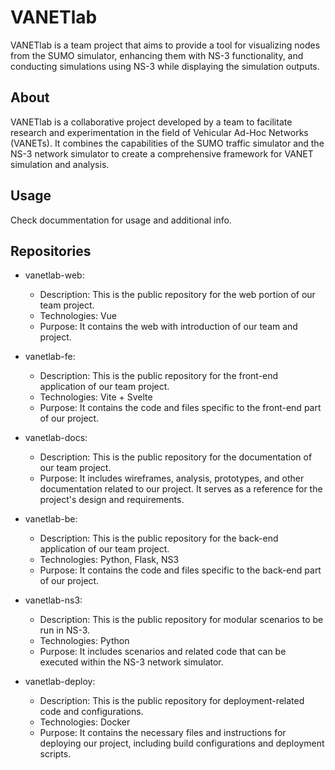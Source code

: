 # VANETlab
VANETlab is a team project that aims to provide a tool for visualizing nodes from the SUMO simulator, enhancing them with NS-3 functionality, and conducting simulations using NS-3 while displaying the simulation outputs.

## About 
VANETlab is a collaborative project developed by a team to facilitate research and experimentation in the field of Vehicular Ad-Hoc Networks (VANETs). It combines the capabilities of the SUMO traffic simulator and the NS-3 network simulator to create a comprehensive framework for VANET simulation and analysis.

## Usage
 Check docummentation for usage and additional info.

## Repositories
 - vanetlab-web:
   * Description: This is the public repository for the web portion of our team project.
   * Technologies: Vue
   * Purpose: It contains the web with introduction of our team and project.
 
 - vanetlab-fe:
   * Description: This is the public repository for the front-end application of our team project.
   * Technologies: Vite + Svelte
   * Purpose: It contains the code and files specific to the front-end part of our project.
 
 - vanetlab-docs:
   * Description: This is the public repository for the documentation of our team project.
   * Purpose: It includes wireframes, analysis, prototypes, and other documentation related to our project. It serves as a reference for the project's design and requirements.
 
 - vanetlab-be:
   * Description: This is the public repository for the back-end application of our team project.
   * Technologies: Python, Flask, NS3
   * Purpose: It contains the code and files specific to the back-end part of our project.

- vanetlab-ns3:
   * Description: This is the public repository for modular scenarios to be run in NS-3.
   * Technologies: Python
   * Purpose: It includes scenarios and related code that can be executed within the NS-3 network simulator.
 
 - vanetlab-deploy:
   * Description: This is the public repository for deployment-related code and configurations.
   * Technologies: Docker
   * Purpose: It contains the necessary files and instructions for deploying our project, including build configurations and deployment scripts.


